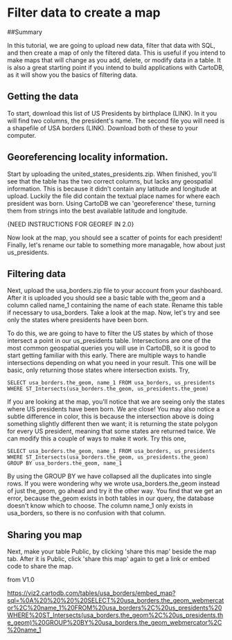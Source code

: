 Filter data to create a map
== 

##Summary

In this tutorial, we are going to upload new data, filter that data with SQL, and then create a map of only the filtered data. This is useful if you intend to make maps that will change as you add, delete, or modify data in a table. It is also a great starting point if you intend to build applications with CartoDB, as it will show you the basics of filtering data. 

## Getting the data

To start, download this list of US Presidents by birthplace (LINK). In it you will find two columns, the president's name. The second file you will need is a shapefile of USA borders (LINK). Download both of these to your computer.

## Georeferencing locality information.

Start by uploading the united_states_presidents.zip. When finished, you'll see that the table has the two correct columns, but lacks any geospatial information. This is because it didn't contain any latitude and longitude at upload. Luckily the file did contain the textual place names for where each president was born. Using CartoDB we can 'georeference' these, turning them from strings into the best available latitude and longitude. 

{NEED INSTRUCTIONS FOR GEOREF IN 2.0}

Now look at the map, you should see a scatter of points for each president! Finally, let's rename our table to something more managable, how about just us_presidents.

## Filtering data

Next, upload the usa_borders.zip file to your account from your dashboard. After it is uploaded you should see a basic table with the_geom and a column called name_1 containing the name of each state. Rename this table if necessary to usa_borders. Take a look at the map. Now, let's try and see only the states where presidents have been born. 

To do this, we are going to have to filter the US states by which of those intersect a point in our us_presidents table. Intersections are one of the most common geospatial queries you will use in CartoDB, so it is good to start getting familiar with this early. There are multiple ways to handle intersections depending on what you need in your result. This one will be basic, only returning those states where intersection exists. Try,

    SELECT usa_borders.the_geom, name_1 FROM usa_borders, us_presidents WHERE ST_Intersects(usa_borders.the_geom, us_presidents.the_geom)

If you are looking at the map, you'll notice that we are seeing only the states where US presidents have been born. We are close! You may also notice a subtle difference in color, this is because the intersection above is doing something slightly different then we want; it is returning the state polygon for every US president, meaning that some states are returned twice. We can modify this a couple of ways to make it work. Try this one,

    SELECT usa_borders.the_geom, name_1 FROM usa_borders, us_presidents WHERE ST_Intersects(usa_borders.the_geom, us_presidents.the_geom) GROUP BY usa_borders.the_geom, name_1

By using the GROUP BY we have collapsed all the duplicates into single rows. If you were wondering why we wrote usa_borders.the_geom instead of just the_geom, go ahead and try it the other way. You find that we get an error, because the_geom exists in both tables in our query, the database doesn't know which to choose. The column name_1 only exists in usa_borders, so there is no confusion with that column.

## Sharing you map

Next, make your table Public, by clicking 'share this map' beside the map tab. After it is Public, click 'share this map' again to get a link or embed code to share the map.  



from V1.0

https://viz2.cartodb.com/tables/usa_borders/embed_map?sql=%0A%20%20%20%20SELECT%20usa_borders.the_geom_webmercator%2C%20name_1%20FROM%20usa_borders%2C%20us_presidents%20WHERE%20ST_Intersects(usa_borders.the_geom%2C%20us_presidents.the_geom)%20GROUP%20BY%20usa_borders.the_geom_webmercator%2C%20name_1





